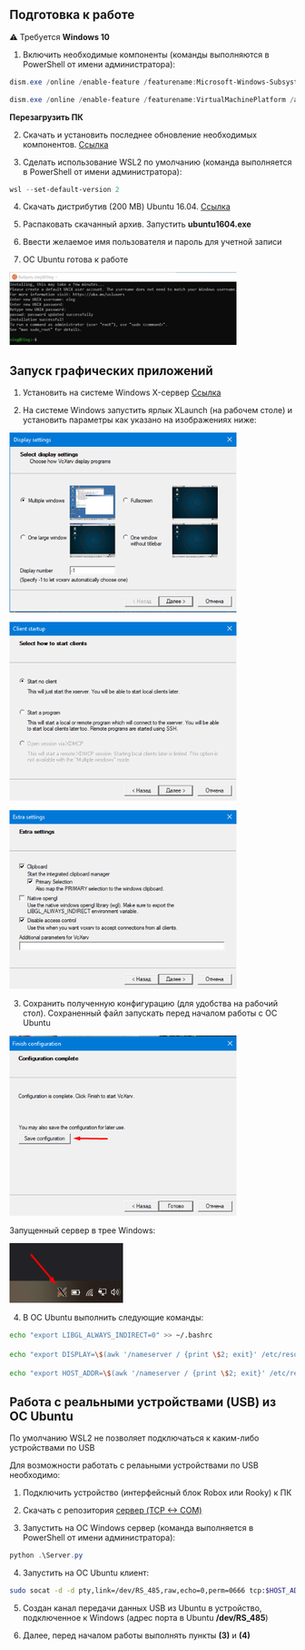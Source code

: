 ## Подготовка к работе

:warning: Требуется **Windows 10**

1. Включить необходимые компоненты (команды выполняются в PowerShell от имени администратора):

```PowerShell
dism.exe /online /enable-feature /featurename:Microsoft-Windows-Subsystem-Linux /all /norestart
```

```PowerShell
dism.exe /online /enable-feature /featurename:VirtualMachinePlatform /all /norestart
```

**Перезагрузить ПК**

2. Скачать и установить последнее обновление необходимых компонентов. [Ссылка](https://wslstorestorage.blob.core.windows.net/wslblob/wsl_update_x64.msi)

3. Сделать использование WSL2 по умолчанию (команда выполняется в PowerShell от имени администратора):

```PowerShell
wsl --set-default-version 2
```

4. Скачать дистрибутив (200 MB) Ubuntu 16.04. [Ссылка](https://aka.ms/wsl-ubuntu-1604) 

5. Распаковать скачанный архив. Запустить **ubuntu1604.exe**

6. Ввести желаемое имя пользователя и пароль для учетной записи

7. ОС Ubuntu готова к работе

[<img src="https://github.com/Promobot-education/WSL2/blob/main/docs/res/start.png" width="400"/>]()

## Запуск графических приложений

1. Установить на системе Windows X-сервер [Ссылка](https://sourceforge.net/projects/vcxsrv/files/latest/download)

2. На системе Windows запустить ярлык XLaunch (на рабочем столе) и установить параметры как указано на изображениях ниже:

[<img src="https://github.com/Promobot-education/WSL2/blob/main/docs/res/1.png" width="400"/>]()

[<img src="https://github.com/Promobot-education/WSL2/blob/main/docs/res/2.png" width="400"/>]()

[<img src="https://github.com/Promobot-education/WSL2/blob/main/docs/res/3.png" width="400"/>]()

3. Сохранить полученную конфигурацию (для удобства на рабочий стол). Сохраненный файл запускать перед началом работы с ОС Ubuntu

[<img src="https://github.com/Promobot-education/WSL2/blob/main/docs/res/4.png" width="400"/>]()

Запущенный сервер в трее Windows:

[<img src="https://github.com/Promobot-education/WSL2/blob/main/docs/res/tray.png" width="200"/>]()

4. В ОС Ubuntu выполнить следующие команды:

```bash
echo "export LIBGL_ALWAYS_INDIRECT=0" >> ~/.bashrc 

echo "export DISPLAY=\$(awk '/nameserver / {print \$2; exit}' /etc/resolv.conf 2>/dev/null):0" >> ~/.bashrc 

echo "export HOST_ADDR=\$(awk '/nameserver / {print \$2; exit}' /etc/resolv.conf 2>/dev/null) " >> ~/.bashrc 
```

## Работа с реальными устройствами (USB) из ОС Ubuntu

По умолчанию WSL2 не позволяет подключаться к каким-либо устройствами по USB

Для возможности работать с релаьными устройствами по USB необходимо:

1. Подключить устройство (интерфейсный блок Robox или Rooky) к ПК

2. Скачать с репозитория [сервер (TCP <-> COM)](https://github.com/Promobot-education/WSL2/blob/main/utils/Server.py)

3. Запустить на ОС Windows сервер (команда выполняется в PowerShell от имени администратора):  

```PowerShell
python .\Server.py
```

4. Запустить на ОС Ubuntu клиент:

```bash
sudo socat -d -d pty,link=/dev/RS_485,raw,echo=0,perm=0666 tcp:$HOST_ADDR:5000
```

5. Создан канал передачи данных USB из Ubuntu в устройство, подключенное к Windows (адрес порта в Ubuntu **/dev/RS_485**)

6. Далее, перед началом работы выполнять пункты **(3)** и **(4)**

